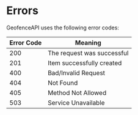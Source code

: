 # Errors

GeofenceAPI uses the following error codes:

Error Code | Meaning
---------- | -------
200 | The request was successful
201 | Item successfully created
400 | Bad/Invalid Request
404 | Not Found
405 | Method Not Allowed
503 | Service Unavailable
